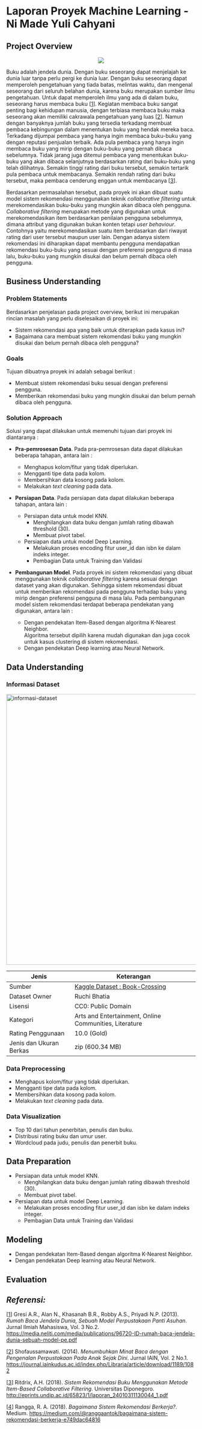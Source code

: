 # Laporan Proyek Machine Learning - Ni Made Yuli Cahyani

## Project Overview

<p align="center">
    <img src=https://user-images.githubusercontent.com/71582007/141651018-0a3c2e7a-e9b6-4402-be87-11dda8b103df.jpg>
</p>

Buku adalah jendela dunia. Dengan buku seseorang dapat menjelajah ke dunia luar tanpa perlu pergi ke dunia luar. Dengan buku seseorang dapat memperoleh pengetahuan yang tiada batas, melintas waktu, dan mengenal seseorang dari seluruh belahan dunia, karena buku merupakan sumber ilmu pengetahuan. Untuk dapat memperoleh ilmu yang ada di dalam buku, seseorang harus membaca buku [[1](https://media.neliti.com/media/publications/96720-ID-rumah-baca-jendela-dunia-sebuah-model-pe.pdf)]. Kegiatan membaca buku sangat penting bagi kehidupan manusia, dengan terbiasa membaca buku maka seseorang akan memiliki cakrawala pengetahuan yang luas [[2](https://journal.iainkudus.ac.id/index.php/Libraria/article/download/1189/1082)]. Namun dengan banyaknya jumlah buku yang tersedia terkadang membuat pembaca kebingungan dalam menentukan buku yang hendak mereka baca. Terkadang dijumpai pembaca yang hanya ingin membaca buku-buku yang dengan reputasi penjualan terbaik. Ada pula pembaca yang hanya ingin membaca buku yang mirip dengan buku-buku yang pernah dibaca sebelumnya. Tidak jarang juga ditemui pembaca yang menentukan buku-buku yang akan dibaca selanjutnya berdasarkan rating dari buku-buku yang telah dilihatnya. Semakin tinggi rating dari buku tersebut, semakin tertarik pula pembaca untuk membacanya. Semakin rendah rating dari buku tersebut, maka pembaca cenderung enggan untuk membacanya [[3](http://eprints.undip.ac.id/65823/1/laporan_24010311130044_1.pdf)].

Berdasarkan permasalahan tersebut, pada proyek ini akan dibuat suatu model sistem rekomendasi menggunakan teknik _collaborative filtering_  untuk merekomendasikan buku-buku yang mungkin akan dibaca oleh pengguna. _Collaborative filtering_ merupakan metode yang digunakan untuk merekomendasikan item berdasarkan penilaian pengguna sebelumnya, dimana attribut yang digunakan bukan konten tetapi _user behaviour_. Contohnya yaitu merekomendasikan suatu item berdasarkan dari riwayat rating dari user tersebut maupun user lain. Dengan adanya sistem rekomendasi ini diharapkan dapat membantu pengguna mendapatkan rekomendasi buku-buku yang sesuai dengan preferensi pengguna di masa lalu, buku-buku yang mungkin disukai dan belum pernah dibaca oleh pengguna.

## Business Understanding

### Problem Statements

Berdasarkan penjelasan pada project overview, berikut ini merupakan rincian masalah yang perlu diselesaikan di proyek ini:

-   Sistem rekomendasi apa yang baik untuk diterapkan pada kasus ini?
-   Bagaimana cara membuat sistem rekomendasi buku yang mungkin disukai dan belum pernah dibaca oleh pengguna?

### Goals

Tujuan dibuatnya proyek ini adalah sebagai berikut :
-   Membuat sistem rekomendasi buku sesuai dengan preferensi pengguna.
-   Memberikan rekomendasi buku yang mungkin disukai dan belum pernah dibaca oleh pengguna.

### Solution Approach

Solusi yang dapat dilakukan untuk memenuhi tujuan dari proyek ini diantaranya :

-   **Pra-pemrosesan Data**. Pada pra-pemrosesan data dapat dilakukan beberapa tahapan, antara lain :

    -   Menghapus kolom/fitur yang tidak diperlukan.
    -   Mengganti tipe data pada kolom.
    -   Membersihkan data kosong pada kolom.
    -   Melakukan _text cleaning_ pada data.

-   **Persiapan Data**. Pada persiapan data dapat dilakukan beberapa tahapan, antara lain :

    -   Persiapan data untuk model KNN.
        -   Menghilangkan data buku dengan jumlah rating dibawah threshold (30).
        -   Membuat pivot tabel.
    -   Persiapan data untuk model Deep Learning.
        -   Melakukan proses encoding fitur user_id dan isbn ke dalam indeks integer.
        -   Pembagian Data untuk Training dan Validasi

-   **Pembangunan Model**. Pada proyek ini sistem rekomendasi yang dibuat menggunakan teknik _collaborative filtering_ karena sesuai dengan dataset yang akan digunakan. Sehingga sistem rekomendasi dibuat untuk memberikan rekomendasi pada pengguna terhadap buku yang mirip dengan preferensi pengguna di masa lalu. Pada pembangunan model sistem rekomendasi terdapat beberapa pendekatan yang digunakan, antara lain :
    -   Dengan pendekatan Item-Based dengan algoritma K-Nearest Neighbor.
        <br> Algoritma tersebut dipilih karena mudah digunakan dan juga cocok untuk kasus clustering di sistem rekomendasi.
    -   Dengan pendekatan Deep learning atau Neural Network.

## Data Understanding

### Informasi Dataset

<img width="719" alt="informasi-dataset" src="https://user-images.githubusercontent.com/71582007/141651042-5d94ef43-5aba-4568-8ca2-cb34496040ce.PNG">

| Jenis                   | Keterangan                                                                              |
| ----------------------- | --------------------------------------------------------------------------------------- |
| Sumber                  | [Kaggle Dataset : Book-Crossing](https://www.kaggle.com/ruchi798/bookcrossing-dataset)  |
| Dataset Owner           | Ruchi Bhatia                                                                            |
| Lisensi                 | CC0: Public Domain                                                                      |
| Kategori                | Arts and Entertainment, Online Communities, Literature                                  |
| Rating Penggunaan       | 10.0 (Gold)                                                                             |
| Jenis dan Ukuran Berkas | zip (600.34 MB)                                                                         |

### Data Preprocessing

-   Menghapus kolom/fitur yang tidak diperlukan.
-   Mengganti tipe data pada kolom.
-   Membersihkan data kosong pada kolom.
-   Melakukan _text cleaning_ pada data.

### Data Visualization

-   Top 10 dari tahun penerbitan, penulis dan buku.
-   Distribusi rating buku dan umur user.
-   Wordcloud pada judu, penulis dan penerbit buku.

## Data Preparation
-   Persiapan data untuk model KNN.
    -   Menghilangkan data buku dengan jumlah rating dibawah threshold (30).
    -   Membuat pivot tabel.
-   Persiapan data untuk model Deep Learning.
    -   Melakukan proses encoding fitur user_id dan isbn ke dalam indeks integer.
    -   Pembagian Data untuk Training dan Validasi
## Modeling

-   Dengan pendekatan Item-Based dengan algoritma K-Nearest Neighbor.
-   Dengan pendekatan Deep learning atau Neural Network.

## Evaluation

## _Referensi:_

[[1](https://media.neliti.com/media/publications/96720-ID-rumah-baca-jendela-dunia-sebuah-model-pe.pdf)] Gresi A.R., Alan N., Khasanah B.R., Robby A.S., Priyadi N.P. (2013). _Rumah Baca Jendela Dunia, Sebuah Model Perpustakaan Panti Asuhan_. Jurnal Ilmiah Mahasiswa, Vol. 3 No.2. https://media.neliti.com/media/publications/96720-ID-rumah-baca-jendela-dunia-sebuah-model-pe.pdf

[[2](https://journal.iainkudus.ac.id/index.php/Libraria/article/download/1189/1082)] Shofaussamawati. (2014). _Menumbuhkan Minat Baca dengan Pengenalan Perpustakaan Pada Anak Sejak Dini_. Jurnal IAIN, Vol. 2 No.1. https://journal.iainkudus.ac.id/index.php/Libraria/article/download/1189/1082

[[3](http://eprints.undip.ac.id/65823/1/laporan_24010311130044_1.pdf)] Ritdrix, A.H. (2018). _Sistem Rekomendasi Buku Menggunakan Metode Item-Based Collaborative Filtering_. Universitas Diponegoro. http://eprints.undip.ac.id/65823/1/laporan_24010311130044_1.pdf

[[4](https://medium.com/@ranggaantok/bagaimana-sistem-rekomendasi-berkerja-e749dac64816)] Rangga, R. A. (2018). _Bagaimana Sistem Rekomendasi Berkerja?_. Medium. https://medium.com/@ranggaantok/bagaimana-sistem-rekomendasi-berkerja-e749dac64816

